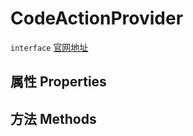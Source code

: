 # CodeActionProvider
`interface` [官网地址](https://microsoft.github.io/monaco-editor/docs.html#interfaces/languages.CodeActionProvider.html)
## 属性 Properties
## 方法 Methods

